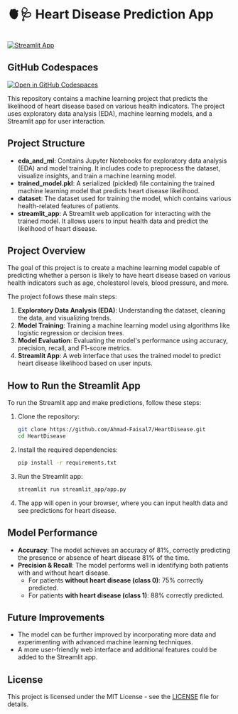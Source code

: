 # 🫀🩺 Heart Disease Prediction App
```

```



[![Streamlit App](https://static.streamlit.io/badges/streamlit_badge_black_white.svg)](https://HeartDisease.streamlit.app/)

## GitHub Codespaces

[![Open in GitHub Codespaces](https://github.com/codespaces/badge.svg)](https://codespaces.new/streamlit/app-starter-kit?quickstart=1)

This repository contains a machine learning project that predicts the likelihood of heart disease based on various health indicators. The project uses exploratory data analysis (EDA), machine learning models, and a Streamlit app for user interaction.

## Project Structure

- **eda_and_ml**: Contains Jupyter Notebooks for exploratory data analysis (EDA) and model training. It includes code to preprocess the dataset, visualize insights, and train a machine learning model.
- **trained_model.pkl**: A serialized (pickled) file containing the trained machine learning model that predicts heart disease likelihood.
- **dataset**: The dataset used for training the model, which contains various health-related features of patients.
- **streamlit_app**: A Streamlit web application for interacting with the trained model. It allows users to input health data and predict the likelihood of heart disease.

## Project Overview

The goal of this project is to create a machine learning model capable of predicting whether a person is likely to have heart disease based on various health indicators such as age, cholesterol levels, blood pressure, and more.

The project follows these main steps:
1. **Exploratory Data Analysis (EDA)**: Understanding the dataset, cleaning the data, and visualizing trends.
2. **Model Training**: Training a machine learning model using algorithms like logistic regression or decision trees.
3. **Model Evaluation**: Evaluating the model's performance using accuracy, precision, recall, and F1-score metrics.
4. **Streamlit App**: A web interface that uses the trained model to predict heart disease likelihood based on user inputs.

## How to Run the Streamlit App

To run the Streamlit app and make predictions, follow these steps:

1. Clone the repository:
    ```bash
    git clone https://github.com/Ahmad-Faisal7/HeartDisease.git
    cd HeartDisease
    ```

2. Install the required dependencies:
    ```bash
    pip install -r requirements.txt
    ```

3. Run the Streamlit app:
    ```bash
    streamlit run streamlit_app/app.py
    ```

4. The app will open in your browser, where you can input health data and see predictions for heart disease.

## Model Performance

- **Accuracy**: The model achieves an accuracy of 81%, correctly predicting the presence or absence of heart disease 81% of the time.
- **Precision & Recall**: The model performs well in identifying both patients with and without heart disease.
    - For patients **without heart disease (class 0)**: 75% correctly predicted.
    - For patients **with heart disease (class 1)**: 88% correctly predicted.

## Future Improvements

- The model can be further improved by incorporating more data and experimenting with advanced machine learning techniques.
- A more user-friendly web interface and additional features could be added to the Streamlit app.

## License

This project is licensed under the MIT License - see the [LICENSE](LICENSE) file for details.
